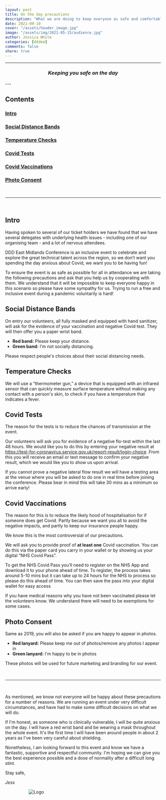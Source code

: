 ```yaml
---
layout: post
title: On the day precautions
description: "What we are doing to keep everyone as safe and comfortable on the day as possible"
date: 2021-09-10
cover: "/assets/header_image.jpg"
image: "/assets/img/2021-05-15/audience.jpg"
author: Jessica White
categories: [dddem]
comments: false
share: true
---
```


----
<center>
<h3 class="quote"><i>Keeping you safe on the day</i> </h3>
</center>
---

<br/>

## Contents

### [Intro](#intro)
### [Social Distance Bands](#social-distance-bands)
### [Temperature Checks](#temperature-checks)
### [Covid Tests](#covid-tests)
### [Covid Vaccinations](#covid-vaccinations)
### [Photo Consent](#photo-consent)

<br/>

---

<br/>

## Intro

Having spoken to several of our ticket holders we have found that we have several delegates with underlying health issues - including one of our organising team - and a lot of nervous attendees.

DDD East Midlands Conference is an inclusive event to celebrate and explore the great technical talent across the region, so we don’t want you spending the day anxious about Covid, we want you to be having fun!

To ensure the event is as safe as possible for all in attendance we are taking the following precautions and ask that you help us by cooperating with them. We understand that it will be impossible to keep everyone happy in this scenario so please have some sympathy for us. Trying to run a free and inclusive event during a pandemic voluntarily is hard!

## Social Distance Bands

On entry our volunteers, all fully masked and equipped with hand sanitizer, will ask for the evidence of your vaccination and negative Covid test. They will then offer you a paper wrist band.

- **Red band:** Please keep your distance. 
- **Green band:** I'm not socially distancing.

Please respect people's choices about their social distancing needs.

## Temperature Checks

We will use a “thermometer gun,” a device that is equipped with an infrared sensor that can quickly measure surface temperature without making any contact with a person's skin, to check if you have a temperature that indicates a fever. 

## Covid Tests

The reason for the tests is to reduce the chances of transmission at the event.

Our volunteers will ask you for evidence of a negative flo-test within the last 48 hours. We would like you to do this by entering your negative result at <a href="https://test-for-coronavirus.service.gov.uk/report-result/login-choice" target="_blank">https://test-for-coronavirus.service.gov.uk/report-result/login-choice</a> .From this you will receive an email or text message to confirm your negative result, which we would like you to show us upon arrival.

If you cannot prove a negative lateral flow result we will have a testing area at the venue where you will be asked to do one in real time before joining the conference. Please bear in mind this will take 30 mins as a minimum so arrive early!

## Covid Vaccinations

The reason for this is to reduce the likely hood of hospitalisation for if someone does get Covid. Partly because we want you all to avoid the negative impacts, and partly to keep our insurance people happy.

We know this is the most controversial of our precautions.

We will ask you to provide proof of **at least one** Covid vaccination. You can do this via the paper card you carry in your wallet or by showing us your digital “NHS Covid Pass”.

To get the NHS Covid Pass you’ll need to register on the NHS App and download it to your phone ahead of time. To register, the process takes around 5-10 mins but it can take up to 24 hours for the NHS to process so please do this ahead of time. You can then save the pass into your digital wallet for easy access

If you have medical reasons why you have not been vaccinated please let the volunteers know. We understand there will need to be exemptions for some cases.

## Photo Consent

Same as 2019, you will also be asked if you are happy to appear in photos. 

- **Red lanyard:** Please keep me out of photos/remove any photos I appear in
- **Green lanyard:** I'm happy to be in photos

These photos will be used for future marketing and branding for our event.

<br/>

---

<br/>

As mentioned, we know not everyone will be happy about these precautions for a number of reasons. We are running an event under very difficult circumstances, and have had to make some difficult decisions on what we will do. 

If I'm honest, as someone who is clinically vulnerable, I will be quite anxious on the day. I will have a red wrist band and be wearing a mask throughout the whole event. It's the first time I will have been around people in about 2 years as I've been very careful about shielding.

Nonetheless, I am looking forward to this event and know we have a fantastic, supportive and respectful community. I'm hoping we can give you the best experience possible and a dose of normality after a difficult long stint.

Stay safe,

_Jess_

<div style="text-align:center; width:20%; margin-left: 10%;" markdown="1">
<img src="{{site.baseurl}}/assets/logo.png" alt="Logo">
</div>
